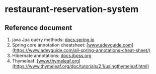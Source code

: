 # restaurant-reservation-system
## Reference document <a id="referencedoc"></a>
1. java Jpa query methods: [docs.spring.io](https://docs.spring.io/spring-data/jpa/docs/current/reference/html/#jpa.query-methods)
2. Spring core annotation cheatsheet: [www.adevguide.com](https://www.adevguide.com/all-spring-annotations-cheat-sheet/)
3. Hibernate annotations: [docs.jboss.org](https://docs.jboss.org/hibernate/annotations/3.5/reference/en/html_single/#entity-hibspec)
4. Thymeleaf: [www.thymeleaf.org](https://www.thymeleaf.org/doc/tutorials/2.1/usingthymeleaf.html)
